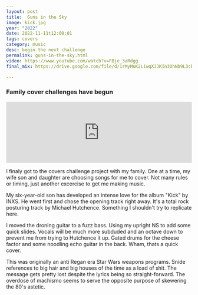 ```yaml
---
layout: post
title:  Guns in the Sky
image: kick.jpg
year: "2022"
date: 2022-11-11t12:00:01
tags: covers
category: music
desc: begin the next challenge
permalink: guns-in-the-sky.html
video: https://www.youtube.com/watch?v=FBje_3aRdgg
final_mix: https://drive.google.com/file/d/1rMyMuK2LiwqXJJKIn3OhNb9L3cbn4Qv3/view?usp=sharing

---
```


### Family cover challenges have begun

<iframe width="100%" height="166" scrolling="no" frameborder="no" allow="autoplay" src="https://w.soundcloud.com/player/?url=https%3A//api.soundcloud.com/tracks/1380975820&color=%23ff5500&auto_play=false&hide_related=false&show_comments=true&show_user=true&show_reposts=false&show_teaser=true"></iframe>

I finaly got to the covers challenge project with my family. One at a time, my wife son and daughter are choosing songs for me to cover. Not many rules or timing, just another excercise to get me making music.

My six-year-old son has developed an intense love for the album "Kick" by INXS. He went first and chose the opening track right away. It's a total rock posturing track by Michael Hutchence. Something I shouldn't try to replicate here.

I moved the droning guitar to a fuzz bass. Using my upright NS to add some quick slides. Vocals will be much more subduded and an octave down to prevent me from trying to Hutchence it up. Gated drums for the cheese factor and some noodling echo guitar in the back. Wham, thats a quick cover.

This was originally an anti Regan era Star Wars weapons programs. Snide references to big hair and big houses of the time as a load of shit. The message gets pretty lost despite the lyrics being so straight-forward. The overdose of machismo seems to serve the opposite purpose of skewering the 80's astetic.

